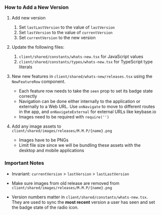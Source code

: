 ### How to Add a New Version

1. Add new version
   1. Set `lastLastVersion` to the value of `lastVersion`
   2. Set `lastVersion` to the value of `currentVersion`
   3. Set `currentVersion` to the new version

2. Update the following files:
   1. `client/shared/constants/whats-new.tsx` for JavaScript values
   2. `client/shared/constants/types/whats-new.tsx` for TypeScript type literals

3. New new features in `client/shared/whats-new/releases.tsx` using the
   `NewFeatureRow` component.
    * Each feature row needs to take the `seen` prop to set its badge state
      correctly
    * Navigation can be done either internally to the application or externally
      to a Web URL. Use `onNavigate` to move to different routes in the app, and
      `onNavigateExternal` for external URLs like keybase.io
    * Images need to be required with `require('')`

4. Add any image assets to `client/shared/images/releases/M.M.P/{name}.png`
    * Images have to be PNGs
    * Limit file size since we will be bundling these assets with the desktop
      and mobile applications

### Important Notes
* Invariant: `currentVersion` > `lastVersion` > `lastLastVersion`

* Make sure images from old release are removed from
   `client/shared/images/releases/M.M.P/{name}.png`

* Version numbers matter in `client/shared/constants/whats-new.tsx`. They are
   used to sync the **most recent** version a user has seen and set the badge
   state of the radio icon.
